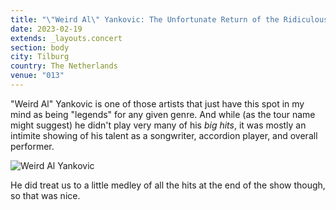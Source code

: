 ```yaml
---
title: "\"Weird Al\" Yankovic: The Unfortunate Return of the Ridiculously Self-Indulgent Ill-Advised Vanity Tour"
date: 2023-02-19
extends: _layouts.concert
section: body
city: Tilburg
country: The Netherlands
venue: "013"
---
```


"Weird Al" Yankovic is one of those artists that just have this spot in my mind as being "legends" for any given genre.
And while (as the tour name might suggest) he didn't play very many of his _big hits_, it was mostly an intimite showing
of his talent as a songwriter, accordion player, and overall performer. 

![Weird Al Yankovic](/assets/images/concerts/weird-al.jpg)

He did treat us to a little medley of all the hits at the end of the show though, so that was nice.
